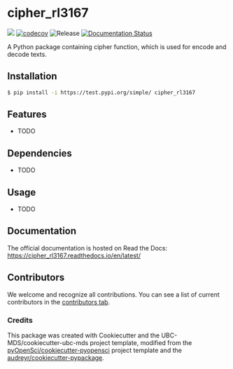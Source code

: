 # cipher_rl3167 

![](https://github.com/RuiqiLi-429/cipher_rl3167/workflows/build/badge.svg) [![codecov](https://codecov.io/gh/RuiqiLi-429/cipher_rl3167/branch/main/graph/badge.svg)](https://codecov.io/gh/RuiqiLi-429/cipher_rl3167) ![Release](https://github.com/RuiqiLi-429/cipher_rl3167/workflows/Release/badge.svg) [![Documentation Status](https://readthedocs.org/projects/cipher_rl3167/badge/?version=latest)](https://cipher_rl3167.readthedocs.io/en/latest/?badge=latest)

A Python package containing cipher function, which is used for encode and decode texts.

## Installation

```bash
$ pip install -i https://test.pypi.org/simple/ cipher_rl3167
```

## Features

- TODO

## Dependencies

- TODO

## Usage

- TODO

## Documentation

The official documentation is hosted on Read the Docs: https://cipher_rl3167.readthedocs.io/en/latest/

## Contributors

We welcome and recognize all contributions. You can see a list of current contributors in the [contributors tab](https://github.com/RuiqiLi-429/cipher_rl3167/graphs/contributors).

### Credits

This package was created with Cookiecutter and the UBC-MDS/cookiecutter-ubc-mds project template, modified from the [pyOpenSci/cookiecutter-pyopensci](https://github.com/pyOpenSci/cookiecutter-pyopensci) project template and the [audreyr/cookiecutter-pypackage](https://github.com/audreyr/cookiecutter-pypackage).
